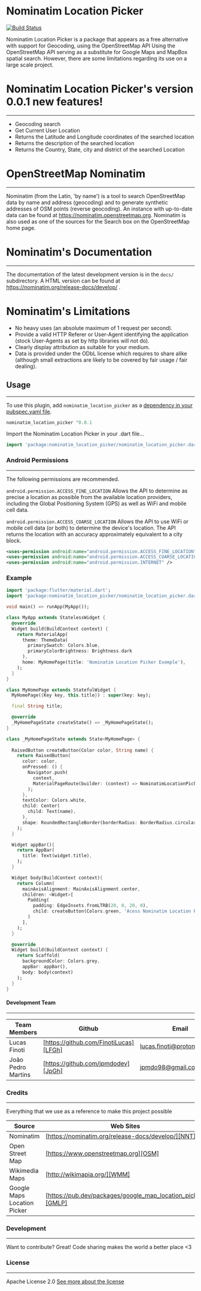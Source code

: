 # Nominatim Location Picker 
[![Build Status](https://img.shields.io/badge/pub-0.0.1-orange)](https://travis-ci.org/joemccann/dillinger)


Nominatim Location Picker is a package that appears as a free alternative with support for Geocoding, using the OpenStreetMap API Using the OpenStreetMap API serving as a substitute for Google Maps and MapBox spatial search. However, there are some limitations regarding its use on a large scale project.
  

# Nominatim Location Picker's version 0.0.1 new features!
----------------------
 - Geocoding search
 - Get Current User Location
 - Returns the Latitude and Longitude coordinates of the searched location 
 - Returns the description of the searched location
 - Returns the Country, State, city and district of the searched Location


 # OpenStreetMap Nominatim
----------------------

Nominatim (from the Latin, 'by name') is a tool to search OpenStreetMap data
by name and address (geocoding) and to generate synthetic addresses of
OSM points (reverse geocoding). An instance with up-to-date data can be found
at https://nominatim.openstreetmap.org. Nominatim is also used as one of the
sources for the Search box on the OpenStreetMap home page.

# Nominatim's Documentation
------------

The documentation of the latest development version is in the
`docs/` subdirectory. A HTML version can be found at
https://nominatim.org/release-docs/develop/ .

# Nominatim's Limitations

- No heavy uses (an absolute maximum of 1 request per second).
- Provide a valid HTTP Referer or User-Agent identifying the application (stock User-Agents as set by http libraries will not do).
- Clearly display attribution as suitable for your medium.
- Data is provided under the ODbL license which requires to share alike (although small extractions are likely to be covered by fair usage / fair dealing).

## Usage
-----------
To use this plugin, add `nominatim_location_picker` as a [dependency in your pubspec.yaml file](https://flutter.io/platform-plugins/).

```dart
nominatim_location_picker ^0.0.1
```

Import the Nominatim Location Picker in your .dart file...

```dart
import 'package:nominatim_location_picker/nominatim_location_picker.dart';
```

### Android Permissions 
-----------
The following permissions are recommended.

`android.permission.ACCESS_FINE_LOCATION` Allows the API to determine as precise a location as possible from the available location providers, including the Global Positioning System (GPS) as well as WiFi and mobile cell data.

`android.permission.ACCESS_COARSE_LOCATION` Allows the API to use WiFi or mobile cell data (or both) to determine the device's location. The API returns the location with an accuracy approximately equivalent to a city block.

```xml
<uses-permission android:name="android.permission.ACCESS_FINE_LOCATION" />
<uses-permission android:name="android.permission.ACCESS_COARSE_LOCATION" />
<uses-permission android:name="android.permission.INTERNET" />
```


### Example

``` dart
import 'package:flutter/material.dart';
import 'package:nominatim_location_picker/nominatim_location_picker.dart';

void main() => runApp(MyApp());

class MyApp extends StatelessWidget {
  @override
  Widget build(BuildContext context) {
    return MaterialApp(
      theme: ThemeData(
        primarySwatch: Colors.blue,
        primaryColorBrightness: Brightness.dark
      ),
      home: MyHomePage(title: 'Nominatim Location Picker Exemple'),
    );
  }
}

class MyHomePage extends StatefulWidget {
  MyHomePage({Key key, this.title}) : super(key: key);

  final String title;

  @override
  _MyHomePageState createState() => _MyHomePageState();
}

class _MyHomePageState extends State<MyHomePage> {
  
  RaisedButton createButton(Color color, String name) {
    return RaisedButton(
      color: color,
      onPressed: () {
        Navigator.push(
          context,
          MaterialPageRoute(builder: (context) => NominatimLocationPicker()),
        );
      },
      textColor: Colors.white,
      child: Center(
        child: Text(name),
      ),
      shape: RoundedRectangleBorder(borderRadius: BorderRadius.circular(10.0)),
    );
  }

  Widget appBar(){
    return AppBar(
      title: Text(widget.title),
    );
  }

  Widget body(BuildContext context){
    return Column(
      mainAxisAlignment: MainAxisAlignment.center,
      children: <Widget>[
        Padding(
          padding: EdgeInsets.fromLTRB(20, 0, 20, 0),
          child: createButton(Colors.green, 'Acess Nominatim Location Picker'),
        )
      ],
    );
  }

  @override
  Widget build(BuildContext context) {
    return Scaffold(
      backgroundColor: Colors.grey,
      appBar: appBar(),
      body: body(context)
    );
  }
}
```


#### Development Team 
----

| Team Members | Github | Email|
| ------ | ------ | ------ |
| Lucas Finoti | [https://github.com/FinotiLucas][LFGh] |lucas.finoti@protonmail.com|
| João Pedro Martins | [https://github.com/jpmdodev][JpGh] |jpmdo98@gmail.com|


### Credits 
----
Everything that we use as a reference to make this project possible

| Source | Web Sites |
| ------ | ------ |
| Nominatim  | [https://nominatim.org/release-docs/develop/][NNT] |
| Open Street Map | [https://www.openstreetmap.org][OSM] |
| Wikimedia Maps | [http://wikimapia.org/][WMM] |
| Google Maps Location Picker | [https://pub.dev/packages/google_map_location_picker][GMLP] 


### Development
----
Want to contribute? Great!
Code sharing makes the world a better place <3

### License
----

Apache License 2.0
[See more about the license][LICENSE]




[//]: # (These are reference links used in the body of this note and get stripped out when the markdown processor does its job. There is no need to format nicely because it shouldn't be seen. Thanks SO - http://stackoverflow.com/questions/4823468/store-comments-in-markdown-syntax)



   [LFGh]: <https://github.com/FinotiLucas>
   [JPGh]: <https://github.com/jpmdodev>
   [LICENSE]: <https://github.com/AliatiSoftware/nominatim_location_picker/blob/master/LICENSE>
   [GMLP]: <https://pub.dev/packages/google_map_location_picker>
   [NNT]: <https://nominatim.org/release-docs/develop/>
   [OSM]: <https://www.openstreetmap.org>
   [WMM]: <http://wikimapia.org/>

